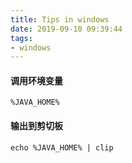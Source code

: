 ```yaml
---
title: Tips in windows
date: 2019-09-10 09:39:44
tags:
- windows
---
```

#### 调用环境变量
```
%JAVA_HOME%
```
#### 输出到剪切板
```
echo %JAVA_HOME% | clip
```
